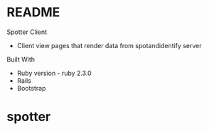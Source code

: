 # README

Spotter Client

* Client view pages that render data from spotandidentify server

Built With
- Ruby version - ruby 2.3.0
- Rails
- Bootstrap


# spotter
